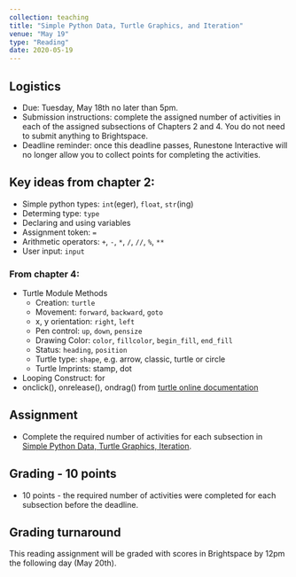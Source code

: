 ```yaml
---
collection: teaching
title: "Simple Python Data, Turtle Graphics, and Iteration"
venue: "May 19"
type: "Reading"
date: 2020-05-19
---
```

## Logistics
* Due: Tuesday, May 18th no later than 5pm.
* Submission instructions: complete the assigned number of activities in each
	of the assigned subsections of Chapters 2 and 4. You do not need to submit
	anything to Brightspace.
* Deadline reminder: once this deadline passes, Runestone Interactive will no
	longer allow you to collect points for completing the activities.

## Key ideas from chapter 2:
* Simple python types: `int`(eger), `float`, `str`(ing)
* Determing type: `type`
* Declaring and using variables
* Assignment token: `=`
* Arithmetic operators: `+`, `-`, `*`, `/`, `//`, `%`, `**`
* User input: `input`

### From chapter 4:
* Turtle Module Methods
	* Creation: `turtle`
	* Movement: `forward`, `backward`, `goto`
	* x, y orientation: `right`, `left`
	* Pen control: `up`, `down`, `pensize`
	* Drawing Color: `color`, `fillcolor`, `begin_fill`, `end_fill`
	* Status: `heading`, `position`
	* Turtle type: `shape`, e.g. arrow, classic, turtle or circle
	* Turtle Imprints: stamp, dot
* Looping Construct: for
* onclick(), onrelease(), ondrag() from [turtle online documentation](
https://docs.python.org/3/library/turtle.html#module-turtle)

## Assignment
* Complete the required number of activities for each subsection in
[Simple Python Data, Turtle Graphics, Iteration](https://runestone.academy/runestone/assignments/doAssignment?assignment_id=37213).

## Grading - 10 points
* 10 points - the required number of activities were completed for each
	subsection before the deadline.

## Grading turnaround
This reading assignment  will be graded with scores in Brightspace by 12pm the following day
(May 20th).
